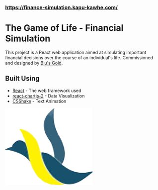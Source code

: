 ### https://finance-simulation.kapu-kawhe.com/

# The Game of Life - Financial Simulation

This project is a React web application aimed at simulating important financial decisions over the course of an individual's life.  Commissioned and designed by [Blu's Gold](https://blusgold.com/).

## Built Using

* [React](https://github.com/facebook/react) - The web framework used
* [react-chartjs-2](https://github.com/jerairrest/react-chartjs-2) - Data Visualization
* [CSShake](https://github.com/elrumordelaluz/csshake) - Text Animation

![](https://github.com/nicrmurphy/financial-literacy/blob/master/src/logo.png)
